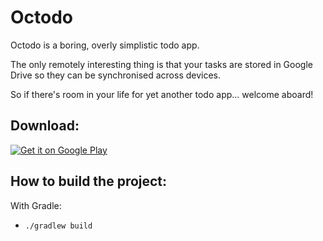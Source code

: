 # Octodo

Octodo is a boring, overly simplistic todo app. 

The only remotely interesting thing is that your tasks are stored in Google Drive so they can be synchronised across devices.

So if there's room in your life for yet another todo app... welcome aboard!

## Download:

[![Get it on Google Play](http://www.android.com/images/brand/get_it_on_play_logo_small.png)](https://play.google.com/store/apps/details?id=io.indy.octodo) 

## How to build the project:

With Gradle:

 - `./gradlew build`
